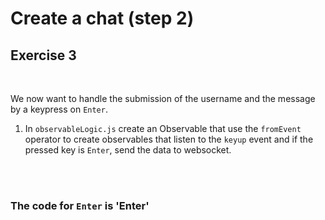 <!-- .slide: class="exercice" -->

# Create a chat (step 2)

## Exercise 3

<br>

We now want to handle the submission of the username and the message by a keypress on `Enter`.

1. In `observableLogic.js` create an Observable that use the `fromEvent` operator to create observables that listen to the `keyup` event and if the pressed key is `Enter`, send the data to websocket.

<br>
<br>

### The code for `Enter` is 'Enter'
